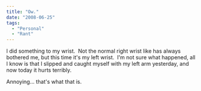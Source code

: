 ```yaml
---
title: "Ow."
date: "2008-06-25"
tags:
  - "Personal"
  - "Rant"
---
```


I did something to my wrist.  Not the normal right wrist like has always bothered me, but this time it's my left wrist.  I'm not sure what happened, all I know is that I slipped and caught myself with my left arm yesterday, and now today it hurts terribly.

Annoying... that's what that is.
